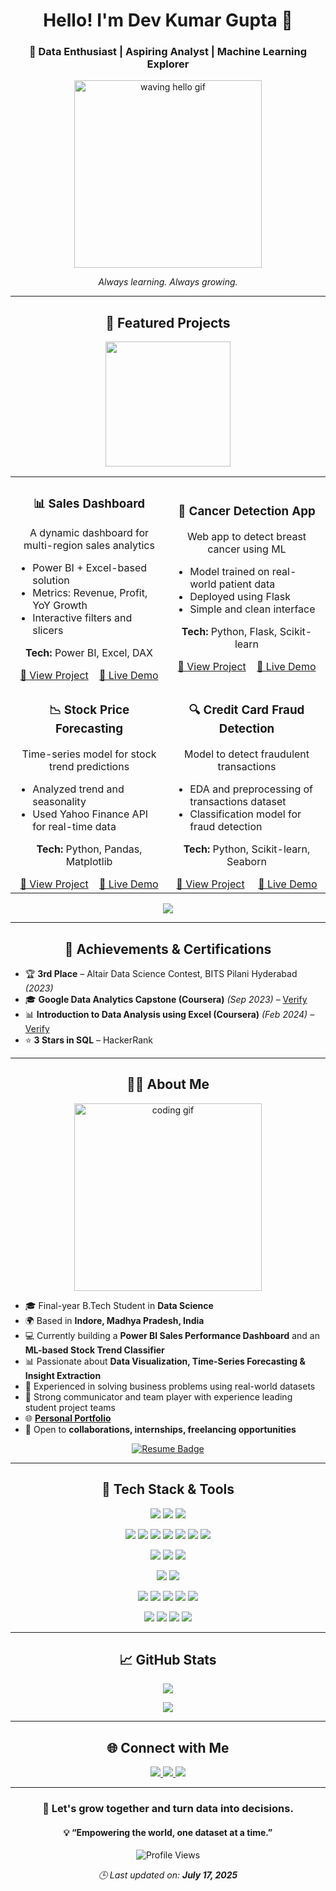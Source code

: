  <h1 align="center">Hello! I'm Dev Kumar Gupta 👋 </h1>
<h3 align="center">🚀 Data Enthusiast | Aspiring Analyst | Machine Learning Explorer  </h3>

<p align="center">
  <img src="https://media.giphy.com/media/L8K62iTDkzGX6/giphy.gif" width="300" alt="waving hello gif"/>
</p>

<p align="center"><em>Always learning. Always growing. </em></p>

---

<h2 align="center">🌟 Featured Projects</h2>

<p align="center">
  <img src="https://media.giphy.com/media/26AHONQ79FdWZhAI0/giphy.gif" width="200" />
</p>

<table align="center" width="100%">
  <tr>
<td width="50%" align="center">
      <h3>📊 Sales Dashboard </h3>
      <p>A dynamic dashboard for multi-region sales analytics</p>
      <ul align="left">
        <li>Power BI + Excel-based solution</li>
        <li>Metrics: Revenue, Profit, YoY Growth</li>
        <li>Interactive filters and slicers</li>
      </ul>
      <p><strong>Tech:</strong> Power BI, Excel, DAX</p>
      <a href="https://github.com/DevGupta0112/Sales-Dashboard" target="_blank">🔗 View Project</a>&nbsp;&nbsp;&nbsp;
      <a href="https://project-demo-link.com" target="_blank">🚀 Live Demo</a>
    </td>
    <td width="50%" align="center">
      <h3>🧠 Cancer Detection App</h3>
      <p>Web app to detect breast cancer using ML</p>
      <ul align="left">
        <li>Model trained on real-world patient data</li>
        <li>Deployed using Flask</li>
        <li>Simple and clean interface</li>
      </ul>
      <p><strong>Tech:</strong> Python, Flask, Scikit-learn</p>
      <a href="https://github.com/DevGupta0112/applied_Machine_Learning/tree/main/Cancer_prediction" target="_blank">🔗 View Project</a>&nbsp;&nbsp;&nbsp;
      <a href="https://breastcancerdetection-lr.streamlit.app/" target="_blank">🚀 Live Demo</a>
    </td>
  </tr>
  <tr>
    <td width="50%" align="center">
      <h3>📉 Stock Price Forecasting</h3>
      <p>Time-series model for stock trend predictions</p>
      <ul align="left">
        <li>Analyzed trend and seasonality</li>
        <li>Used Yahoo Finance API for real-time data</li>
      </ul>
      <p><strong>Tech:</strong> Python, Pandas, Matplotlib</p>
      <a href="https://github.com/DevGupta0112/applied_Machine_Learning/tree/main/stock_prediction" target="_blank">🔗 View Project</a>&nbsp;&nbsp;&nbsp;
      <a href="https://huggingface.co/spaces/DevGupta0112/stock" target="_blank">🚀 Live Demo</a>
    </td>
    <td width="50%" align="center">
      <h3>🔍 Credit Card Fraud Detection</h3>
      <p>Model to detect fraudulent transactions</p>
      <ul align="left">
        <li>EDA and preprocessing of transactions dataset</li>
        <li>Classification model for fraud detection</li>
      </ul>
      <p><strong>Tech:</strong> Python, Scikit-learn, Seaborn</p>
      <a href="https://github.com/DevGupta0112/applied_Machine_Learning/tree/main/fruad_detection" target="_blank">🔗 View Project</a>&nbsp;&nbsp;&nbsp;&nbsp;
      <a href="https://appliedmachinelearning-fruaddetection.streamlit.app/" target="_blank">🚀 Live Demo</a>
    </td>
  </tr>
</table>

<p align="center">
  <a href="https://github.com/DevGupta0112?tab=repositories" target="_blank">
    <img src="https://img.shields.io/badge/Explore%20More%20Projects-🧠-informational?style=for-the-badge" />
  </a>
</p>

---

<h2 align="center">🏅 Achievements & Certifications</h2>


- 🏆 **3rd Place** – Altair Data Science Contest, BITS Pilani Hyderabad *(2023)*  
- 🎓 **Google Data Analytics Capstone (Coursera)** *(Sep 2023)* – [Verify](https://coursera.org/verify/RPF9UXEW8W5X)  
- 📊 **Introduction to Data Analysis using Excel (Coursera)** *(Feb 2024)* – [Verify](https://coursera.org/verify/QAQ4DW7P46U9)  
- ⭐ **3 Stars in SQL** – HackerRank
---

<h2 align="center">👨‍💻 About Me</h2>

<div align="center">
  <img src="https://media.giphy.com/media/f3iwJFOVOwuy7K6FFw/giphy.gif" width="300" alt="coding gif"/>
</div>

- 🎓 Final-year B.Tech Student in **Data Science**
- 🌍 Based in **Indore, Madhya Pradesh, India**
- 💻 Currently building a **Power BI Sales Performance Dashboard** and an **ML-based Stock Trend Classifier**
- 📊 Passionate about **Data Visualization, Time-Series Forecasting & Insight Extraction**
- 🧠 Experienced in solving business problems using real-world datasets
- 🧩 Strong communicator and team player with experience leading student project teams
- 🌐 <a href="http://devgupta-portfolio.vercel.app/" target="_blank"><strong>Personal Portfolio</strong></a>
- 🤝 Open to **collaborations, internships, freelancing opportunities**

<p align="center">
  <a href="https://drive.google.com/drive/folders/19F4jusLRSB_m-QAAD-Yaz2i1lOnGNMQw?usp=sharing" target="_blank">
    <img src="https://img.shields.io/badge/View%20All%20My%20Resumes-Google%20Drive-blue?style=for-the-badge&logo=googledrive&logoColor=white" alt="Resume Badge"/>
  </a>
</p>

---

<h2 align="center">🚀 Tech Stack & Tools</h2>

<p align="center">
  <img src="https://img.shields.io/badge/Python-3776AB?style=for-the-badge&logo=python&logoColor=white" />
  <img src="https://img.shields.io/badge/R-276DC3?style=for-the-badge&logo=r&logoColor=white" />
  <img src="https://img.shields.io/badge/SQL-025E8C?style=for-the-badge&logo=postgresql&logoColor=white" />
</p>

<p align="center">
  <img src="https://img.shields.io/badge/Numpy-013243?style=for-the-badge&logo=numpy&logoColor=white" />
  <img src="https://img.shields.io/badge/Pandas-150458?style=for-the-badge&logo=pandas&logoColor=white" />
  <img src="https://img.shields.io/badge/Matplotlib-11557C?style=for-the-badge&logo=matplotlib&logoColor=white" />
  <img src="https://img.shields.io/badge/Seaborn-4C8CBF?style=for-the-badge&logo=python&logoColor=white" />
  <img src="https://img.shields.io/badge/Scikit--Learn-F7931E?style=for-the-badge&logo=scikit-learn&logoColor=white" />
  <img src="https://img.shields.io/badge/Statsmodels-3C3C3C?style=for-the-badge&logo=python&logoColor=white" />
  <img src="https://img.shields.io/badge/XGBoost-FF6F00?style=for-the-badge&logo=python&logoColor=white" />
</p>

<p align="center">
  <img src="https://img.shields.io/badge/Power%20BI-F2C811?style=for-the-badge&logo=powerbi&logoColor=black" />
  <img src="https://img.shields.io/badge/Tableau-E97627?style=for-the-badge&logo=tableau&logoColor=white" />
  <img src="https://img.shields.io/badge/Excel-217346?style=for-the-badge&logo=microsoft-excel&logoColor=white" />
</p>

<p align="center">
  <img src="https://img.shields.io/badge/MySQL-005C84?style=for-the-badge&logo=mysql&logoColor=white" />
  <img src="https://img.shields.io/badge/PostgreSQL-4169E1?style=for-the-badge&logo=postgresql&logoColor=white" />
</p>

<p align="center">
  <img src="https://img.shields.io/badge/Azure-0078D4?style=for-the-badge&logo=microsoft-azure&logoColor=white" />
  <img src="https://img.shields.io/badge/AWS-232F3E?style=for-the-badge&logo=amazon-aws&logoColor=white" />
  <img src="https://img.shields.io/badge/Docker-2496ED?style=for-the-badge&logo=docker&logoColor=white" />
  <img src="https://img.shields.io/badge/Git-F05032?style=for-the-badge&logo=git&logoColor=white" />
  <img src="https://img.shields.io/badge/GitHub-181717?style=for-the-badge&logo=github&logoColor=white" />
</p>

<p align="center">
  <img src="https://img.shields.io/badge/Flask-000000?style=for-the-badge&logo=flask&logoColor=white" />
  <img src="https://img.shields.io/badge/Jupyter-F37626?style=for-the-badge&logo=jupyter&logoColor=white" />
  <img src="https://img.shields.io/badge/VSCode-007ACC?style=for-the-badge&logo=visual-studio-code&logoColor=white" />
  <img src="https://img.shields.io/badge/Google%20Colab-F9AB00?style=for-the-badge&logo=googlecolab&logoColor=white" />
</p>


---

<h2 align="center">📈 GitHub Stats</h2>

<p align="center">
  <img src="https://github-readme-stats.vercel.app/api?username=DevGupta0112&show_icons=true&theme=tokyonight&hide_border=true" />
</p>
<p align="center">
  <img src="https://github-readme-stats.vercel.app/api/top-langs/?username=DevGupta0112&layout=compact&theme=tokyonight&hide_border=true" />
</p>

---

<h2 align="center">🌐 Connect with Me </h2>

<p align="center">
  <a href="https://www.linkedin.com/in/dev-kumar-gupta-1358a0250/" target="_blank">
    <img src="https://img.shields.io/badge/LinkedIn-blue?style=for-the-badge&logo=linkedin&logoColor=white" />
  </a>
  <a href="mailto:devg7898@gmail.com" target="_blank">
    <img src="https://img.shields.io/badge/Gmail-D14836?style=for-the-badge&logo=gmail&logoColor=white" />
  </a>
  <a href="https://github.com/DevGupta0112" target="_blank">
    <img src="https://img.shields.io/badge/GitHub-181717?style=for-the-badge&logo=github&logoColor=white" />
  </a>
</p>

---

<h3 align="center">🌱 Let's grow together and turn data into decisions.</h3>
<h4 align="center">💡 “Empowering the world, one dataset at a time.”</h4>

<p align="center">
  <img src="https://komarev.com/ghpvc/?username=DevGupta0112&style=flat-square&color=blue" alt="Profile Views"/>
</p>

<p align="center">
  <em>🕒 Last updated on: <strong>July 17, 2025</strong></em>
</p>
